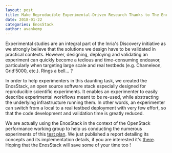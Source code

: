 ```yaml
---
layout: post
title: Make Reproducible Experimental-Driven Research Thanks to The EnoStack 
date: 2018-01-22
categories: EnosStack
author: avankemp
---
```


Experimental studies are an integral part of the Inria's Discovery initiative as we strongly believe that the solutions we design have to be validated in practical contexts. However, designing, deploying and validating an experiment can quickly become a tedious and time-consuming endeavor, particularly when targeting large scale and real testbeds (e.g. Chameleon, Grid’5000, etc.). Rings a bell... ?

In order to help experimenters in this daunting task, we created the EnosStack, an open source software stack especially designed for reproducible scientific experiments. It enables an experimenter to easily  describe experimental  workflows meant to be re-used, while  abstracting  the  underlying  infrastructure  running  them. In other words, an experimenter can switch from  a  local  to  a  real  testbed deployment with very few effort, so that the code development and validation time is greatly reduced.


We are actually using the EnosStack in the context of the OpenStack performance working group to help us conducting the numerous experiments of this [test plan](https://review.openstack.org/#/c/491818/).
We just published a report detailing its concepts and its implementation details, if you are interested it's [there](https://hal.inria.fr/hal-01689726).
Hoping that the EnosStack will save some of your time too !







